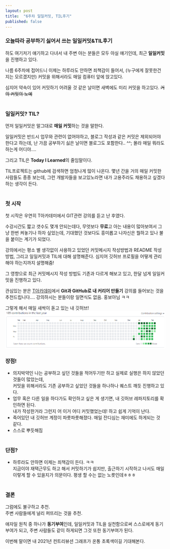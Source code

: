 ```yaml
---
layout: post
title:  "6주차 일일커밋, TIL후기"
published: false
---
```


### 오늘따라 공부하기 싫어서 쓰는 일일커밋&TIL후기
하도 여기저기 얘기하고 다녀서 내 주변 아는 분들은 모두 아실 얘기인데, 최근 **일일커밋**을 진행하고 있다.

나름 6주차에 접어드니 이제는 하루라도 안하면 죄책감이 들어서, (누구에게 잘못한건지는 모르겠지만) 커밋을 위해서라도 매일 컴퓨터 앞에 앉고있다.

심지어 약속이 있어 커밋하기 어려울 것 같은 날이면 새벽에도 미리 커밋을 하고있다. ~~거의 커밋의 노예~~
<br/><br/>


### 일일커밋? TIL?
먼저 일일커밋은 말그대로 **매일 커밋**하는 것을 말한다.

일일커밋은 반드시 업무와 관련이 없어야하고, 블로그 작성과 같은 커밋은 제외되어야 한다고 하는데,
난 가끔 공부하기 싫은 날이면 블로그도 포함한다.. ^^; 몰라 매일 뭐라도 하는게 어디야....


그리고 TIL은 **Today I Learned**의 줄임말이다. 

TIL프로젝트는 github에 검색하면 엄청나게 많이 나온다. 몇년 간을 거의 매일 커밋한 사람들도 종종 보는데,
그런 개발자들을 보고있노라면 내가 고용주라도 채용하고 싶겠다 하는 생각이 든다.
<br/><br/>

### 첫 시작
첫 시작은 우연히 T아카데미에서 GIT관련 강의를 듣고 난 후였다.

수강시간도 짧고 갯수도 몇개 안되는데다, 무엇보다 **무료**고 아는 내용이 많아보여서 그냥 한번 켜놓기나 하자 싶었는데,
기대했던 것보다도 흥미롭고 나자신은 뭘하고 있나 불을 붙이는 계기가 되었다.

강의에서는 평소 별 생각없이 사용하고 있었던 커밋메시지 작성방법과 README 작성방법, 
그리고 일일커밋과 TIL에 대해 설명해준다. 심지어 깃허브 프로필을 어떻게 관리해야 하는지까지 설명해줌!

그 영향으로 최근 커밋메시지 작성 방법도 기존과 다르게 해보고 있고, 한달 넘게 일일커밋을 진행하고 있다.

관심있는 분은 [T아카데미](https://tacademy.skplanet.com/frontMain.action)에서 **Git과 GitHub로 내 커리어 만들기** 강의를
들어보는 것을 추천드립니다.... 강의하시는 분들이랑 일면식도 없음. 홍보아님 ㅋㅋ

그렇게 해서 매일 새싹이 돋고 있는 내 깃허브!
![TIL](/assets/images/til.PNG)
<br/>

### 장점!
- 의지박약인 나는 공부하고 싶던 것들을 적어두기만 하고 실제로 실행은 하지 않았던 것들이 많았는데, <br/>
  커밋을 위해서라도 기존 공부하고 싶었던 것들을 하나하나 퀘스트 깨듯 진행하고 있다.
- 업무 혹은 다른 일을 하다가도 확인하고 싶은 게 생기면, 내 깃허브 레파지토리를 확인하면 된다. <br/>
  내가 작성한거라 그런지 어 이거 어디 커밋했었는데! 하고 쉽게 기억이 난다.
- 죽어있던 내 깃허브 계정이 파릇파릇해졌다. 매일 잔디심는 재미에도 하게되는 것 같다.
- 스스로 뿌듯해짐
<br/><br/>
  
### 단점?
- 하루라도 안하면 이제는 죄책감이 든다. ㅋㅋ<br/>
  지금이야 재택근무도 하고 해서 커밋하기가 쉽지만, 출근하기 시작하고 나서도 매일 이렇게 할 수 있을지가 의문이다. 
  평생 할 수는 없는 노릇인데ㅎㅎㅎ
<br/><br/>


### 결론
그럼에도 불구하고 추천. <br/>
주변 사람들에게 널리 퍼뜨리는 것을 추천. <br/>

애자일 원칙 중 하나가 **동기부여**인데, 일일커밋과 TIL을 실천함으로써 스스로에게 동기부여가 되고,
주변 사람들도 같이 하게되면 그것 또한 동기부여가 된다.

이번해 말이면 내 2021년 컨트리뷰션 그래프가 온통 초록색이길 기대해본다.

